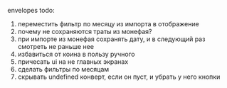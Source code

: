 envelopes todo:

1. переместить фильтр по месяцу из импорта в отображение
2. почему не сохраняются траты из монефая?
2. при импорте из монефая сохранять дату, и в следующий раз смотреть не раньше нее
3. избавиться от коина в пользу ручного
4. причесать ui на не главных экранах
5. сделать фильтры по месяцам
6. скрывать undefined конверт, если он пуст, и убрать у него кнопки